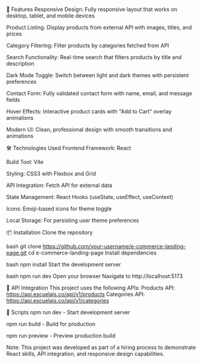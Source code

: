 🌟 Features
Responsive Design: Fully responsive layout that works on desktop, tablet, and mobile devices

Product Listing: Display products from external API with images, titles, and prices

Category Filtering: Filter products by categories fetched from API

Search Functionality: Real-time search that filters products by title and description

Dark Mode Toggle: Switch between light and dark themes with persistent preferences

Contact Form: Fully validated contact form with name, email, and message fields

Hover Effects: Interactive product cards with "Add to Cart" overlay animations

Modern UI: Clean, professional design with smooth transitions and animations

🛠️ Technologies Used
Frontend Framework: React

Build Tool: Vite

Styling: CSS3 with Flexbox and Grid

API Integration: Fetch API for external data

State Management: React Hooks (useState, useEffect, useContext)

Icons: Emoji-based icons for theme toggle

Local Storage: For persisting user theme preferences

📦 Installation
Clone the repository

bash
git clone https://github.com/your-username/e-commerce-landing-page.git
cd e-commerce-landing-page
Install dependencies

bash
npm install
Start the development server

bash
npm run dev
Open your browser
Navigate to http://localhost:5173


🔌 API Integration
This project uses the following APIs:
Products API: https://api.escuelajs.co/api/v1/products
Categories API: https://api.escuelajs.co/api/v1/categories

📝 Scripts
npm run dev - Start development server

npm run build - Build for production

npm run preview - Preview production build

Note: This project was developed as part of a hiring process to demonstrate React skills, API integration, and responsive design capabilities.
